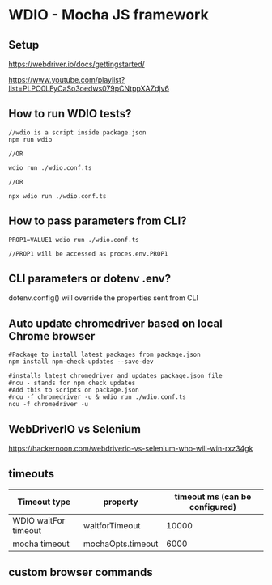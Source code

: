 # WDIO - Mocha JS framework

## Setup

https://webdriver.io/docs/gettingstarted/

https://www.youtube.com/playlist?list=PLPO0LFyCaSo3oedws079pCNtppXAZdjv6

## How to run WDIO tests?

```npm 
//wdio is a script inside package.json
npm run wdio

//OR

wdio run ./wdio.conf.ts

//OR

npx wdio run ./wdio.conf.ts
```

## How to pass parameters from CLI?

```npm 
PROP1=VALUE1 wdio run ./wdio.conf.ts

//PROP1 will be accessed as proces.env.PROP1
``` 

## CLI parameters or dotenv .env?

dotenv.config() will override the properties sent from CLI

## Auto update chromedriver based on local Chrome browser

```shell
#Package to install latest packages from package.json
npm install npm-check-updates --save-dev

#installs latest chromedriver and updates package.json file
#ncu - stands for npm check updates
#Add this to scripts on package.json
#ncu -f chromedriver -u & wdio run ./wdio.conf.ts
ncu -f chromedriver -u
```

## WebDriverIO vs Selenium

https://hackernoon.com/webdriverio-vs-selenium-who-will-win-rxz34gk

## timeouts

| Timeout type         | property          | timeout ms (can be configured) |
|----------------------|-------------------|--------------------------------|
| WDIO waitFor timeout | waitforTimeout    | 10000                          |
| mocha timeout        | mochaOpts.timeout | 6000                           |

## custom browser commands







